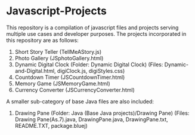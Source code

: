 # Javascript-Projects

This repository is a compilation of javascript files and projects serving multiple use cases and developer purposes. The projects incorporated in this repository are as follows:
1) Short Story Teller (TellMeAStory.js)
2) Photo Gallery (JSphotoGallery.html)
3) Dynamic Digital Clock (Folder: Dynamic Digital Clock) (Files: Dynamic-and-Digital.html, digiClock.js, digiStyles.css)
4) Countdown Timer (JSCountdownTimer.html)
5) Memory Game (JSMemoryGame.html)
6) Currency Converter (JSCurrencyConverter.html)

A smaller sub-category of base Java files are also included:
1) Drawing Pane (Folder: Java (Base Java projects)/Drawing Pane) (Files: Drawing Pane(As.7).java, DrawingPane.java, DrawingPane.txt, README.TXT, package.bluej)

